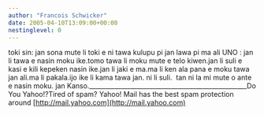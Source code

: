 ```yaml
---
author: "Francois Schwicker"
date: 2005-04-10T13:09:00+00:00
nestinglevel: 0
---
```

toki sin: jan sona mute li toki e ni tawa kulupu pi jan lawa pi ma ali UNO : jan li tawa e nasin moku ike.tomo tawa li moku mute e telo kiwen.jan li suli e kasi e kili kepeken nasin ike.jan li jaki e ma.ma li ken ala pana e moku tawa jan ali.ma li pakala.ijo ike li kama tawa jan. ni li suli.  tan ni la mi mute o ante e nasin moku. jan Kanso.\_\_\_\_\_\_\_\_\_\_\_\_\_\_\_\_\_\_\_\_\_\_\_\_\_\_\_\_\_\_\_\_\_\_\_\_\_\_\_\_\_\_\_\_\_\_\_\_\_\_Do You Yahoo!?Tired of spam? Yahoo! Mail has the best spam protection around [http://mail.yahoo.com](http://mail.yahoo.com)